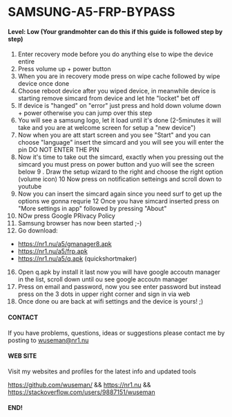 # SAMSUNG-A5-FRP-BYPASS

#### Level: Low (Your grandmohter can do this if this guide is followed step by step)


1. Enter recovery mode before you do anything else to wipe the device entire
2. Press volume up + power button
3. When you are in recovery mode press on wipe cache followed by wipe device once done
4. Choose reboot device after you wiped device, in meanwhile device is starting remove simcard from device and let hte "locket" bet off
5. If device is "hanged" on "error" just press and hold down volume down + power otherwise you can jump over this step
6. You will see a samsung logo, let it load until it's done (2-5minutes it will take and you are at welcome screen for setup a "new device")
7. Now when you are att start screen and you see "Start" and you can choose "language" insert the simcard and you will see you will enter the pin DO NOT ENTER THE PIN
8. Now it's time to take out the simcard, exactly when you pressing out the simcard you must press on power button and yuo will see the screen below
9 . Draw the setup wizard to the right and choose the right option (volume icon)
10 Now press on notification setteings and scroll down to youtube
11. Now you can insert the simcard again since you need surf to get up the options we gonna requrie
12 Once you have simcard inserted press on "More settings in app" followed by pressing "About"
13. NOw press Google PRivacy Policy
14. Samsung browser has now been started ;-)
15. Go download: 

* https://nr1.nu/a5/gmanager8.apk
* https://nr1.nu/a5/frp.apk
* https://nr1.nu/a5/q.apk (quickshortmaker)

16. Open q.apk by install it last now you will have google accoutn manager in the list, scroll down until ou see google accoutn manager
17. Press on email and password, now you see enter password but instead press on the 3 dots in upper right corner and sign in via web
18. Once done ou are back at wifi settings and the device is yours! ;)
 
#### CONTACT 

If you have problems, questions, ideas or suggestions please contact me by posting to wuseman@nr1.nu

#### WEB SITE

Visit my websites and profiles for the latest info and updated tools

https://github.com/wuseman/ && https://nr1.nu && https://stackoverflow.com/users/9887151/wuseman

#### END!
